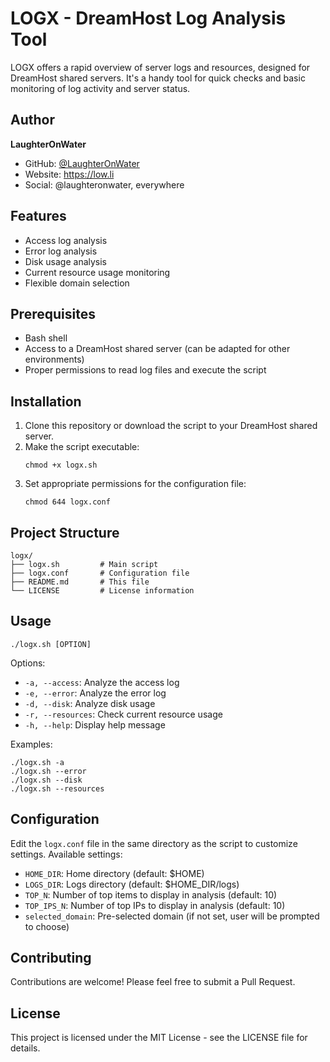# LOGX - DreamHost Log Analysis Tool

LOGX offers a rapid overview of server logs and resources, designed for DreamHost shared servers. It's a handy tool for quick checks and basic monitoring of log activity and server status.

## Author

**LaughterOnWater**

- GitHub: [@LaughterOnWater](https://github.com/LaughterOnWater)
- Website: https://low.li
- Social: @laughteronwater, everywhere

## Features

- Access log analysis
- Error log analysis
- Disk usage analysis
- Current resource usage monitoring
- Flexible domain selection

## Prerequisites

- Bash shell
- Access to a DreamHost shared server (can be adapted for other environments)
- Proper permissions to read log files and execute the script

## Installation

1. Clone this repository or download the script to your DreamHost shared server.
2. Make the script executable:
   ```
   chmod +x logx.sh
   ```
3. Set appropriate permissions for the configuration file:
   ```
   chmod 644 logx.conf
   ```

## Project Structure

```
logx/
├── logx.sh         # Main script
├── logx.conf       # Configuration file
├── README.md       # This file
└── LICENSE         # License information
```

## Usage

```
./logx.sh [OPTION]
```

Options:
- `-a, --access`: Analyze the access log
- `-e, --error`: Analyze the error log
- `-d, --disk`: Analyze disk usage
- `-r, --resources`: Check current resource usage
- `-h, --help`: Display help message

Examples:
```
./logx.sh -a
./logx.sh --error
./logx.sh --disk
./logx.sh --resources
```

## Configuration

Edit the `logx.conf` file in the same directory as the script to customize settings. Available settings:

- `HOME_DIR`: Home directory (default: $HOME)
- `LOGS_DIR`: Logs directory (default: $HOME_DIR/logs)
- `TOP_N`: Number of top items to display in analysis (default: 10)
- `TOP_IPS_N`: Number of top IPs to display in analysis (default: 10)
- `selected_domain`: Pre-selected domain (if not set, user will be prompted to choose)

## Contributing

Contributions are welcome! Please feel free to submit a Pull Request.

## License

This project is licensed under the MIT License - see the LICENSE file for details.
